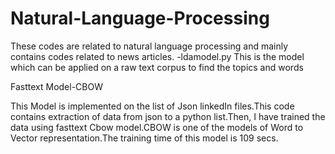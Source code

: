 # Natural-Language-Processing
These codes are related to natural language processing and mainly contains codes related to news articles.
-ldamodel.py 
This is the model which can be applied on a raw text corpus to find the topics and words

Fasttext Model-CBOW

This Model is implemented on the list of Json linkedIn files.This code contains extraction of data from json to a python list.Then, I have trained the data using fasttext Cbow model.CBOW is one of the models of Word to Vector representation.The training time of this model is 109 secs.
